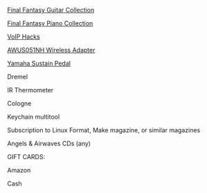 [Final Fantasy Guitar Collection](http://www.amazon.com/Final-Fantasy-Guitar-Solo-Collection/dp/4285132869/)

[Final Fantasy Piano Collection](http://www.amazon.com/Final-Fantasy-Piano-Collection-Sheet/dp/4636252624/)

[VoIP Hacks](http://www.amazon.com/VoIP-Hacks-Tools-Internet-Telephony-ebook/dp/B002SR2QJG/)

[AWUS051NH Wireless Adapter](http://www.amazon.com/Alfa-AWUS051NH-802-11a-Wireless-9dBi/dp/B003YH1X48)

[Yamaha Sustain Pedal](http://www.amazon.com/Yamaha-FC4-Piano-Style-Sustain/dp/B0002F52EW/)

Dremel

IR Thermometer

Cologne

Keychain multitool

Subscription to Linux Format, Make magazine, or similar magazines

Angels & Airwaves CDs (any)

GIFT CARDS:

Amazon

Cash
